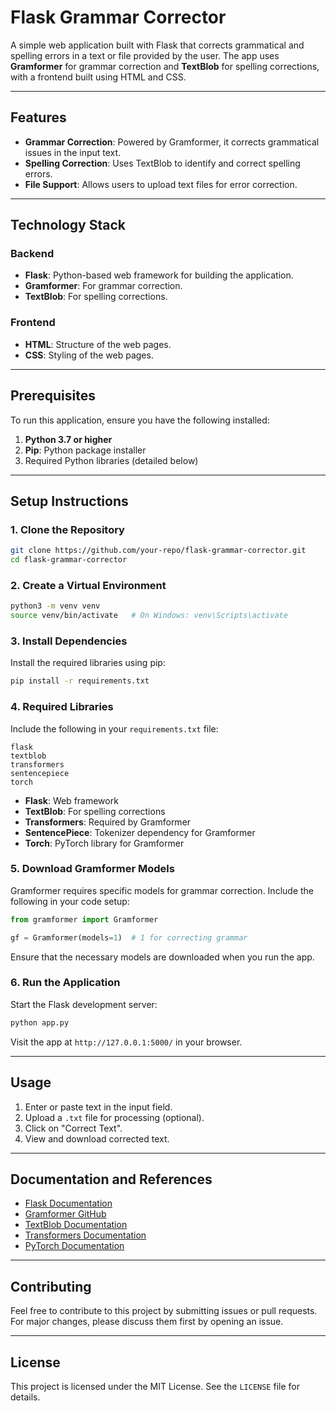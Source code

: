 # Flask Grammar Corrector

A simple web application built with Flask that corrects grammatical and spelling errors in a text or file provided by the user. The app uses **Gramformer** for grammar correction and **TextBlob** for spelling corrections, with a frontend built using HTML and CSS.

---

## Features

- **Grammar Correction**: Powered by Gramformer, it corrects grammatical issues in the input text.
- **Spelling Correction**: Uses TextBlob to identify and correct spelling errors.
- **File Support**: Allows users to upload text files for error correction.

---

## Technology Stack

### Backend
- **Flask**: Python-based web framework for building the application.
- **Gramformer**: For grammar correction.
- **TextBlob**: For spelling corrections.

### Frontend
- **HTML**: Structure of the web pages.
- **CSS**: Styling of the web pages.

---

## Prerequisites

To run this application, ensure you have the following installed:

1. **Python 3.7 or higher**
2. **Pip**: Python package installer
3. Required Python libraries (detailed below)

---

## Setup Instructions

### 1. Clone the Repository
```bash
git clone https://github.com/your-repo/flask-grammar-corrector.git
cd flask-grammar-corrector
```

### 2. Create a Virtual Environment
```bash
python3 -m venv venv
source venv/bin/activate   # On Windows: venv\Scripts\activate
```

### 3. Install Dependencies

Install the required libraries using pip:
```bash
pip install -r requirements.txt
```

### 4. Required Libraries
Include the following in your `requirements.txt` file:
```text
flask
textblob
transformers
sentencepiece
torch
```

- **Flask**: Web framework
- **TextBlob**: For spelling corrections
- **Transformers**: Required by Gramformer
- **SentencePiece**: Tokenizer dependency for Gramformer
- **Torch**: PyTorch library for Gramformer

### 5. Download Gramformer Models
Gramformer requires specific models for grammar correction. Include the following in your code setup:
```python
from gramformer import Gramformer

gf = Gramformer(models=1)  # 1 for correcting grammar
```
Ensure that the necessary models are downloaded when you run the app.

### 6. Run the Application
Start the Flask development server:
```bash
python app.py
```
Visit the app at `http://127.0.0.1:5000/` in your browser.

---

## Usage

1. Enter or paste text in the input field.
2. Upload a `.txt` file for processing (optional).
3. Click on "Correct Text".
4. View and download corrected text.

---

## Documentation and References

- [Flask Documentation](https://flask.palletsprojects.com/en/latest/)
- [Gramformer GitHub](https://github.com/PrithivirajDamodaran/Gramformer)
- [TextBlob Documentation](https://textblob.readthedocs.io/en/dev/)
- [Transformers Documentation](https://huggingface.co/docs/transformers/)
- [PyTorch Documentation](https://pytorch.org/docs/stable/index.html)

---

## Contributing

Feel free to contribute to this project by submitting issues or pull requests. For major changes, please discuss them first by opening an issue.

---

## License

This project is licensed under the MIT License. See the `LICENSE` file for details.

